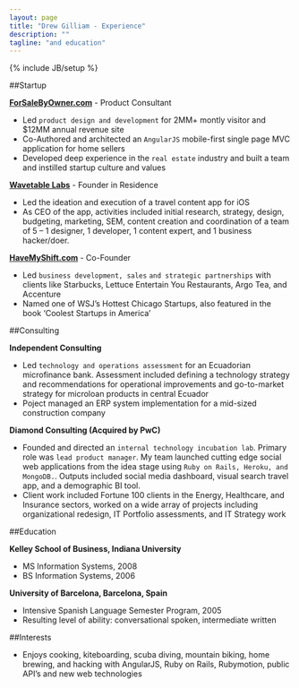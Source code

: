```yaml
---
layout: page
title: "Drew Gilliam - Experience"
description: ""
tagline: "and education"
---
```

{% include JB/setup %}

##Startup

**[ForSaleByOwner.com](http://www.forsalebyowner.com)** - Product Consultant

- Led `product design and development` for 2MM+ montly visitor and $12MM annual revenue site
- Co-Authored and architected an `AngularJS` mobile-first single page MVC application for home sellers
- Developed deep experience in the `real estate` industry and built a team and instilled startup culture and values

**[Wavetable Labs](http://wavetable.com/)** - Founder in Residence

- Led the ideation and execution of a travel content app for iOS
- As CEO of the app, activities included initial research, strategy, design, budgeting, marketing, SEM,
content creation and coordination of a team of 5 – 1 designer, 1 developer, 1 content expert, and 1 business hacker/doer.

**[HaveMyShift.com](http://www.havemyshift.com)** - Co-Founder

- Led `business development, sales` `and strategic partnerships` with clients like Starbucks, Lettuce Entertain You Restaurants, Argo Tea, and Accenture
- Named one of WSJ’s Hottest Chicago Startups, also featured in the book ‘Coolest Startups in America’


##Consulting

**Independent Consulting**

- Led `technology and operations assessment` for an Ecuadorian microfinance bank. Assessment included defining a technology strategy and recommendations for operational improvements and go-to-market strategy for microloan products in central Ecuador
- Poject managed an ERP system implementation for a mid-sized construction company


**Diamond Consulting (Acquired by PwC)**

- Founded and directed an `internal technology incubation lab`. Primary role was `lead product manager`. My team launched cutting edge social web applications from the idea stage using `Ruby on Rails, Heroku, and MongoDB.`. Outputs included social media dashboard, visual search travel app, and a demographic BI tool.
- Client work included Fortune 100 clients in the Energy, Healthcare, and Insurance sectors, worked on a wide array of projects including organizational redesign, IT Portfolio assessments, and IT Strategy work


##Education

**Kelley School of Business, Indiana University**

- MS Information Systems, 2008
- BS Information Systems, 2006

**University of Barcelona, Barcelona, Spain**

- Intensive Spanish Language Semester Program, 2005
- Resulting level of ability: conversational spoken, intermediate written

##Interests

- Enjoys cooking, kiteboarding, scuba diving, mountain biking, home brewing, and hacking with AngularJS, Ruby on Rails, Rubymotion, public API’s and new web technologies